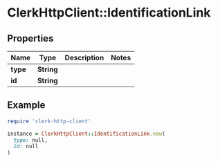 # ClerkHttpClient::IdentificationLink

## Properties

| Name | Type | Description | Notes |
| ---- | ---- | ----------- | ----- |
| **type** | **String** |  |  |
| **id** | **String** |  |  |

## Example

```ruby
require 'clerk-http-client'

instance = ClerkHttpClient::IdentificationLink.new(
  type: null,
  id: null
)
```

